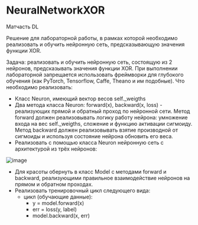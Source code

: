 # NeuralNetworkXOR
Матчасть DL

Решение для лабораторной работы, в рамках которой необходимо реализовать и обучить нейронную сеть, предсказывающую значения функции XOR.


Задача: реализовать и обучить нейронную сеть, состоящую из 2 нейронов, предсказывать значения функции XOR.
При выполнении лабораторной запрещается использовать фреймворки для глубокого обучения (как PyTorch, Tensorflow, Caffe, Theano и им подобные).
Что необходимо реализовать:

- Класс Neuron, имеющий вектор весов self._weigths
- Два метода класса Neuron: forward(x), backward(x, loss) - реализующих прямой и обратный проход по нейронной сети. Метод forward должен реализовывать логику работу нейрона: умножение входа на вес self._weigths, сложение и функцию активации сигмоиду. Метод backward должен реализовывать взятие производной от сигмоиды и используя состояние нейрона обновить его веса.
- Реализовать с помощью класса Neuron нейронную сеть с архитектурой из трёх нейронов:

![image](https://github.com/ssaabbii/NeuralNetworkXOR/assets/82314846/55fa27d6-a010-41d8-addf-5ed52b396d81)
 



- Для красоты обернуть в класс Model с методами forward и backward, реализующими правильное взаимодействие нейронов на прямом и обратном проходах.
- Реализовать тренировочный цикл следующего вида:
  - цикл (обучающие данные):
     - y = model.forward(x)
     - err = loss(y, label)
     - model.backward(x, err)
